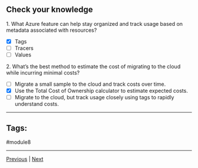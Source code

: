 ## Check your knowledge

1. What Azure feature can help stay organized and track usage based on metadata associated with resources?

- [x] Tags
- [ ] Tracers
- [ ] Values

2. What’s the best method to estimate the cost of migrating to the cloud while incurring minimal costs?

- [ ] Migrate a small sample to the cloud and track costs over time.
- [x] Use the Total Cost of Ownership calculator to estimate expected costs.
- [ ] Migrate to the cloud, but track usage closely using tags to rapidly understand costs.

---
## Tags:
#module8 

---
[Previous](Describe-the-Purpose-of-Tags.md) | [Next](Summary-Describe-Cost-Management-in-Azure.md)
